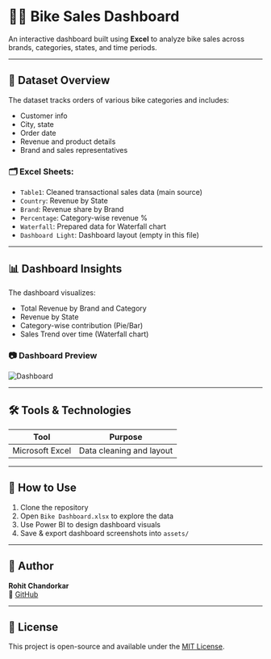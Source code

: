 # 🚴‍♂️ Bike Sales Dashboard

An interactive dashboard built using **Excel**  to analyze bike sales across brands, categories, states, and time periods.

---

## 📁 Dataset Overview

The dataset tracks orders of various bike categories and includes:
- Customer info
- City, state
- Order date
- Revenue and product details
- Brand and sales representatives

### 🗂 Excel Sheets:
- `Table1`: Cleaned transactional sales data (main source)
- `Country`: Revenue by State
- `Brand`: Revenue share by Brand
- `Percentage`: Category-wise revenue %
- `Waterfall`: Prepared data for Waterfall chart
- `Dashboard Light`: Dashboard layout (empty in this file)

---

## 📊 Dashboard Insights

The dashboard visualizes:
- Total Revenue by Brand and Category
- Revenue by State
- Category-wise contribution (Pie/Bar)
- Sales Trend over time (Waterfall chart)

### 📷 Dashboard Preview

![Dashboard](https://github.com/user-attachments/assets/2ee68713-da3a-433b-b410-49f3ea5a9743)


---

## 🛠 Tools & Technologies

| Tool         | Purpose                      |
|--------------|-------------------------------|
| Microsoft Excel | Data cleaning and layout       |

---

## 📎 How to Use

1. Clone the repository
2. Open `Bike Dashboard.xlsx` to explore the data
3. Use Power BI to design dashboard visuals
4. Save & export dashboard screenshots into `assets/`

---

## 👤 Author

**Rohit Chandorkar**  
🔗 [GitHub](https://github.com/your-profile) 

---

## 📜 License

This project is open-source and available under the [MIT License](LICENSE).
